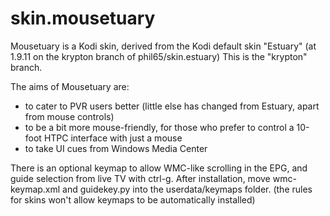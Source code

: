 # skin.mousetuary
Mousetuary is a Kodi skin, derived from the Kodi default skin "Estuary" (at 1.9.11 on the krypton branch of phil65/skin.estuary)
This is the "krypton" branch.

The aims of Mousetuary are: 
- to cater to PVR users better (little else has changed from Estuary, apart from mouse controls)
- to be a bit more mouse-friendly, for those who prefer to control a 10-foot HTPC interface with just a mouse
- to take UI cues from Windows Media Center 

There is an optional keymap to allow WMC-like scrolling in the EPG, and guide selection from live TV with ctrl-g. After installation, move wmc-keymap.xml and guidekey.py into the userdata/keymaps folder. (the rules for skins won't allow keymaps to be automatically installed)

